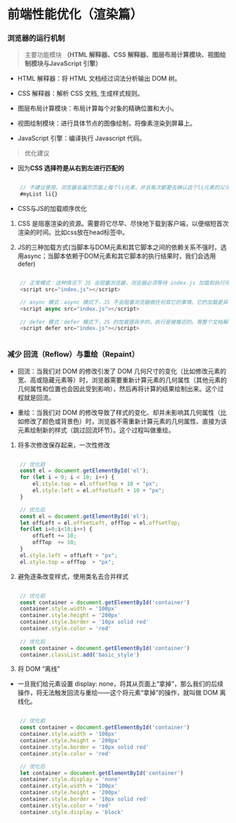 # 前端性能优化（渲染篇）

### 浏览器的运行机制

> 主要功能模块 **（HTML 解释器、CSS 解释器、图层布局计算模块、视图绘制模块与JavaScript 引擎）**

- HTML 解释器：将 HTML 文档经过词法分析输出 DOM 树。

- CSS 解释器：解析 CSS 文档, 生成样式规则。

- 图层布局计算模块：布局计算每个对象的精确位置和大小。

- 视图绘制模块：进行具体节点的图像绘制，将像素渲染到屏幕上。

- JavaScript 引擎：编译执行 Javascript 代码。


> 优化建议

- 因为**CSS 选择符是从右到左进行匹配的**

```javascript

    // 不建议使用，浏览器会遍历页面上每个li元素，并且每次都要去确认这个li元素的父元素id是不是myList
    #myList li{}

```

- CSS与JS的加载顺序优化

1. CSS 是阻塞渲染的资源。需要将它尽早、尽快地下载到客户端，以便缩短首次渲染的时间。比如css放在head标签中。

2. JS的三种加载方式(当脚本与DOM元素和其它脚本之间的依赖关系不强时，选用async；当脚本依赖于DOM元素和其它脚本的执行结果时，我们会选用 defer)

```javascript

    // 正常模式：这种情况下 JS 会阻塞浏览器，浏览器必须等待 index.js 加载和执行完毕才能去做其它事情。
    <script src="index.js"></script>

    // async 模式：async 模式下，JS 不会阻塞浏览器做任何其它的事情。它的加载是异步的，当它加载结束，JS 脚本会立即执行。
    <script async src="index.js"></script>
    
    // defer 模式：defer 模式下，JS 的加载是异步的，执行是被推迟的。等整个文档解析完成、DOMContentLoaded 事件即将被触发时，被标记了 defer 的 JS 文件才会开始依次执行。
    <script defer src="index.js"></script>
    
```


### 减少 回流（Reflow）与重绘（Repaint）

- 回流：当我们对 DOM 的修改引发了 DOM 几何尺寸的变化（比如修改元素的宽、高或隐藏元素等）时，浏览器需要重新计算元素的几何属性（其他元素的几何属性和位置也会因此受到影响），然后再将计算的结果绘制出来。这个过程就是回流。

- 重绘：当我们对 DOM 的修改导致了样式的变化、却并未影响其几何属性（比如修改了颜色或背景色）时，浏览器不需重新计算元素的几何属性、直接为该元素绘制新的样式（跳过回流环节）。这个过程叫做重绘。

1. 将多次修改保存起来，一次性修改

```javascript

    // 优化前
    const el = document.getElementById('el');
    for (let i = 0; i < 10; i++) {
        el.style.top = el.offsetTop + 10 + "px";
        el.style.left = el.offsetLeft + 10 + "px";
    }

    // 优化后
    const el = document.getElementById('el'); 
    let offLeft = el.offsetLeft, offTop = el.offsetTop;
    for(let i=0;i<10;i++) {
        offLeft += 10;
        offTop  += 10;
    }
    el.style.left = offLeft + "px";
    el.style.top = offTop  + "px";

```

2. 避免逐条改变样式，使用类名去合并样式

```javascript

    // 优化前
    const container = document.getElementById('container')
    container.style.width = '100px'
    container.style.height = '200px'
    container.style.border = '10px solid red'
    container.style.color = 'red'
        
    // 优化后
    const container = document.getElementById('container')
    container.classList.add('basic_style')

```

3. 将 DOM “离线”

- 一旦我们给元素设置 display: none，将其从页面上“拿掉”，那么我们的后续操作，将无法触发回流与重绘——这个将元素“拿掉”的操作，就叫做 DOM 离线化。

```javascript

    // 优化前
    const container = document.getElementById('container')
    container.style.width = '100px'
    container.style.height = '200px'
    container.style.border = '10px solid red'
    container.style.color = 'red'

    // 优化后
    let container = document.getElementById('container')
    container.style.display = 'none'
    container.style.width = '100px'
    container.style.height = '200px'
    container.style.border = '10px solid red'
    container.style.color = 'red'
    container.style.display = 'block'

```